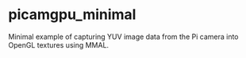 # picamgpu_minimal
Minimal example of capturing YUV image data from the Pi camera into OpenGL textures using MMAL.
